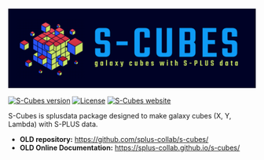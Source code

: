 ![](images/s-cubes_logo.png)

[![S-Cubes version](https://img.shields.io/github/v/tag/splus-collab/s-cubes?include_prereleases&label=version)](https://github.com/splus-collab/s-cubes)
[![License](https://img.shields.io/github/license/splus-collab/s-cubes)](https://github.com/splus-collab/s-cubes/blob/main/LICENSE.txt)
[![S-Cubes website](https://img.shields.io/website?url=https%3A%2F%2Fsplus%2Dcollab.github.io%2Fs-cubes%2F)](https://splus-collab.github.io/s-cubes/index.html)

S-Cubes is splusdata package designed to make galaxy cubes (X, Y, Lambda)
with S-PLUS data. 

- **OLD repository:** <https://github.com/splus-collab/s-cubes/>
- **OLD Online Documentation:** <https://splus-collab.github.io/s-cubes/>